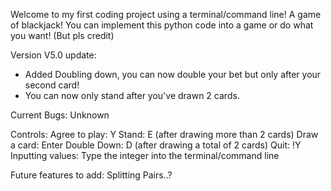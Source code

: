 Welcome to my first coding project using a terminal/command line! A game of blackjack! You can implement this python code into a game or do what you want! (But pls credit)

Version V5.0 update: 
- Added Doubling down, you can now double your bet but only after your second card! 
- You can now only stand after you've drawn 2 cards.

Current Bugs: Unknown

Controls:
Agree to play: Y
Stand: E (after drawing more than 2 cards)
Draw a card: Enter
Double Down: D (after drawing a total of 2 cards)
Quit: !Y
Inputting values: Type the integer into the terminal/command line

Future features to add: Splitting Pairs..?
